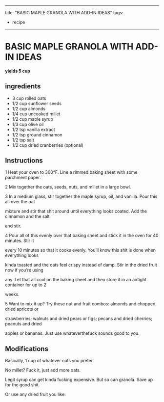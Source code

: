 
---
title: "BASIC MAPLE GRANOLA WITH ADD-IN IDEAS"
tags:
  - recipe
---
# BASIC MAPLE GRANOLA WITH ADD-IN IDEAS



#### yields  5 cup


## ingredients
* 3 cup rolled oats 
* 1/2 cup sunflower seeds 
* 1/2 cup almonds 
* 1/4 cup uncooked millet 
* 1/2 cup maple syrup 
* 1/3 cup olive oil 
* 1/2 tsp vanilla extract 
* 1/2 tsp ground cinnamon 
* 1/2 tsp salt 
* 1/2 cup dried cranberries (optional)



## Instructions
1 Heat your oven to 300°F. Line a rimmed baking sheet with some parchment paper.

2 Mix together the oats, seeds, nuts, and millet in a large bowl.

3 In a medium glass, stir together the maple syrup, oil, and vanilla. Pour this all over the oat

mixture and stir that shit around until everything looks coated. Add the cinnamon and the salt

and stir.

4 Pour all of this evenly over that baking sheet and stick it in the oven for 40 minutes. Stir it

every 10 minutes so that it cooks evenly. You’ll know this shit is done when everything looks

kinda toasted and the oats feel crispy instead of damp. Stir in the dried fruit now if you’re using

any. Let that all cool on the baking sheet and then store it in an airtight container for up to 2

weeks.

5 Want to mix it up? Try these nut and fruit combos: almonds and chopped, dried apricots or

strawberries; walnuts and dried pears or figs; pecans and dried cherries; peanuts and dried

apples or bananas. Just use whateverthefuck sounds good to you.



## Modifications
Basically, 1 cup of whatever nuts you prefer.

No millet? Fuck it, just add more oats.

Legit syrup can get kinda fucking expensive. But so can granola. Save up for the good shit.

Or use any dried fruit you like.




